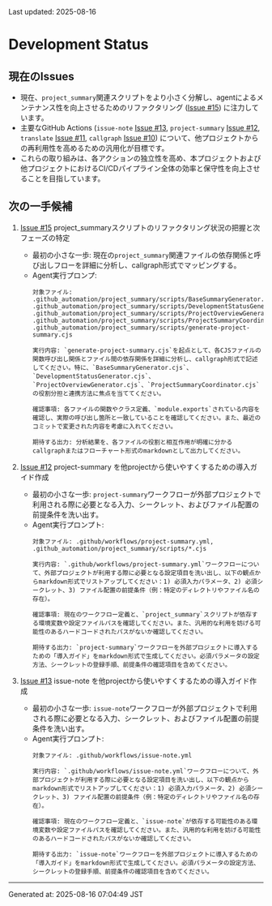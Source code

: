 Last updated: 2025-08-16

# Development Status

## 現在のIssues
- 現在、`project_summary`関連スクリプトをより小さく分解し、agentによるメンテナンス性を向上させるためのリファクタリング ([Issue #15](issue-notes/15.md)) に注力しています。
- 主要なGitHub Actions (`issue-note` [Issue #13](issue-notes/13.md), `project-summary` [Issue #12](issue-notes/12.md), `translate` [Issue #11](issue-notes/11.md), `callgraph` [Issue #10](issue-notes/10.md)) について、他プロジェクトからの再利用性を高めるための汎用化が目標です。
- これらの取り組みは、各アクションの独立性を高め、本プロジェクトおよび他プロジェクトにおけるCI/CDパイプライン全体の効率と保守性を向上させることを目指しています。

## 次の一手候補
1.  [Issue #15](issue-notes/15.md) project_summaryスクリプトのリファクタリング状況の把握と次フェーズの特定
    - 最初の小さな一歩: 現在の`project_summary`関連ファイルの依存関係と呼び出しフローを詳細に分析し、callgraph形式でマッピングする。
    - Agent実行プロンプ:
      ```
      対象ファイル: .github_automation/project_summary/scripts/BaseSummaryGenerator.cjs, .github_automation/project_summary/scripts/DevelopmentStatusGenerator.cjs, .github_automation/project_summary/scripts/ProjectOverviewGenerator.cjs, .github_automation/project_summary/scripts/ProjectSummaryCoordinator.cjs, .github_automation/project_summary/scripts/generate-project-summary.cjs
      
      実行内容: `generate-project-summary.cjs`を起点として、各CJSファイルの関数呼び出し関係とファイル間の依存関係を詳細に分析し、callgraph形式で記述してください。特に、`BaseSummaryGenerator.cjs`、`DevelopmentStatusGenerator.cjs`、`ProjectOverviewGenerator.cjs`、`ProjectSummaryCoordinator.cjs`の役割分担と連携方法に焦点を当ててください。
      
      確認事項: 各ファイルの関数やクラス定義、`module.exports`されている内容を確認し、実際の呼び出し箇所と一致していることを確認してください。また、最近のコミットで変更された内容を考慮に入れてください。
      
      期待する出力: 分析結果を、各ファイルの役割と相互作用が明確に分かるcallgraphまたはフローチャート形式のmarkdownとして出力してください。
      ```

2.  [Issue #12](issue-notes/12.md) project-summary を他projectから使いやすくするための導入ガイド作成
    - 最初の小さな一歩: `project-summary`ワークフローが外部プロジェクトで利用される際に必要となる入力、シークレット、およびファイル配置の前提条件を洗い出す。
    - Agent実行プロンプト:
      ```
      対象ファイル: .github/workflows/project-summary.yml, .github_automation/project_summary/scripts/*.cjs
      
      実行内容: `.github/workflows/project-summary.yml`ワークフローについて、外部プロジェクトが利用する際に必要となる設定項目を洗い出し、以下の観点からmarkdown形式でリストアップしてください：1) 必須入力パラメータ、2) 必須シークレット、3) ファイル配置の前提条件（例：特定のディレクトリやファイル名の存在）。
      
      確認事項: 現在のワークフロー定義と、`project_summary`スクリプトが依存する環境変数や設定ファイルパスを確認してください。また、汎用的な利用を妨げる可能性のあるハードコードされたパスがないか確認してください。
      
      期待する出力: `project-summary`ワークフローを外部プロジェクトに導入するための「導入ガイド」をmarkdown形式で生成してください。必須パラメータの設定方法、シークレットの登録手順、前提条件の確認項目を含めてください。
      ```

3.  [Issue #13](issue-notes/13.md) issue-note を他projectから使いやすくするための導入ガイド作成
    - 最初の小さな一歩: `issue-note`ワークフローが外部プロジェクトで利用される際に必要となる入力、シークレット、およびファイル配置の前提条件を洗い出す。
    - Agent実行プロンプト:
      ```
      対象ファイル: .github/workflows/issue-note.yml
      
      実行内容: `.github/workflows/issue-note.yml`ワークフローについて、外部プロジェクトが利用する際に必要となる設定項目を洗い出し、以下の観点からmarkdown形式でリストアップしてください：1) 必須入力パラメータ、2) 必須シークレット、3) ファイル配置の前提条件（例：特定のディレクトリやファイル名の存在）。
      
      確認事項: 現在のワークフロー定義と、`issue-note`が依存する可能性のある環境変数や設定ファイルパスを確認してください。また、汎用的な利用を妨げる可能性のあるハードコードされたパスがないか確認してください。
      
      期待する出力: `issue-note`ワークフローを外部プロジェクトに導入するための「導入ガイド」をmarkdown形式で生成してください。必須パラメータの設定方法、シークレットの登録手順、前提条件の確認項目を含めてください。
      ```

---
Generated at: 2025-08-16 07:04:49 JST
